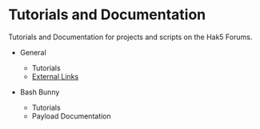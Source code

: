# Tutorials and Documentation
Tutorials and Documentation for projects and scripts on the Hak5 Forums.

- General
  - Tutorials
  - [External Links](https://github.com/Dave-ee/Tutorials-and-Documentation/blob/master/General/ExternalLinks.md)
  
- Bash Bunny
  - Tutorials
  - Payload Documentation
